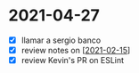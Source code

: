 # 2021-04-27

- [x] llamar a sergio banco
- [x] review notes on [[2021-02-15]]
- [x] review Kevin's PR on ESLint

[//begin]: # "Autogenerated link references for markdown compatibility"
[2021-02-15]: 2021-02-15 "2021-02-15"
[//end]: # "Autogenerated link references"

